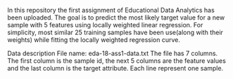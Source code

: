 In this repository the first assignment of Educational Data Analytics has been uploaded. The goal is to predict the most likely target value for a 
new sample with 5 features using locally weighted linear regression. For simplicity, most similar 25 training samples have been use(along with their 
weights) while fitting the locally weighted regression curve.

Data description
File name: eda-18-ass1-data.txt
The file has 7 columns. The first column is the sample id, the next 5 columns are the feature values and the last column is the target attribute. 
Each line represent one sample.
